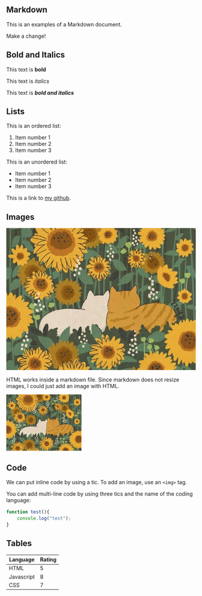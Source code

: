 ## Markdown

This is an examples of a Markdown document.

Make a change!

## Bold and Italics

This text is **bold** 

This text is _italics_

This text is **_bold and italics_**

## Lists

This is an ordered list:

1. Item number 1
2. Item number 2
3. Item number 3

This is an unordered list:

- Item number 1
- Item number 2
- Item number 3

This is a link to [my github](https://github.com/gabi-studio).


## Images

![A cozy illustration of cats](cats.jpg)

<p>HTML works inside a markdown file. Since markdown does not resize images, I could just add an image with HTML.</p>

<img src="cats.jpg" alt="cats" width="200">


## Code

We can put inline code by using a tic.
To add an image, use an `<img>` tag.

You can add multi-line code by using three tics and the name of the coding language:

```javascript
function test(){
    console.log("test");
}
```


## Tables

| Language  | Rating |
|-----------|--------|
|HTML       |5       |
|Javascript |8       |
|CSS        |7       |
